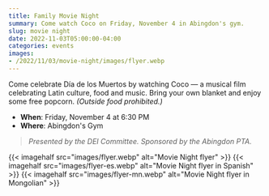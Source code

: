 ```yaml
--- 
title: Family Movie Night
summary: Come watch Coco on Friday, November 4 in Abingdon's gym.
slug: movie night
date: 2022-11-03T05:00:00-04:00
categories: events
images: 
- /2022/11/03/movie-night/images/flyer.webp
---
```


Come celebrate Día de los Muertos by watching Coco — a musical film celebrating Latin culture, food and music. Bring your own blanket and enjoy some free popcorn. *(Outside food prohibited.)*

- **When**: Friday, November 4 at 6:30 PM
- **Where**: Abingdon's Gym

> *Presented by the DEI Committee. Sponsored by the Abingdon PTA.*

{{< imagehalf src="images/flyer.webp" alt="Movie Night flyer" >}}
{{< imagehalf src="images/flyer-es.webp" alt="Movie Night flyer in Spanish" >}}
{{< imagehalf src="images/flyer-mn.webp" alt="Movie Night flyer in Mongolian" >}}
